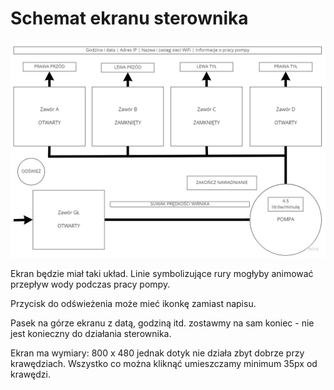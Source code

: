 # Schemat ekranu sterownika 

![Schemat ekranu sterownika](screen.jpg)

Ekran będzie miał taki układ. Linie symbolizujące rury mogłyby animować przepływ wody podczas pracy pompy. 

Przycisk do odświeżenia może mieć ikonkę zamiast napisu.

Pasek na górze ekranu z datą, godziną itd. zostawmy na sam koniec - nie jest konieczny do działania sterownika. 

Ekran ma wymiary: 800 x 480 jednak dotyk nie działa zbyt dobrze przy krawędziach. Wszystko co można kliknąć umieszczamy minimum 35px od krawędzi. 